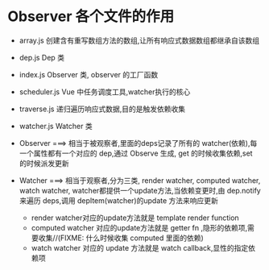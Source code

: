 # Observer 各个文件的作用

- array.js 创建含有重写数组方法的数组,让所有响应式数据数组都继承自该数组
- dep.js Dep 类
- index.js Observer 类, observer 的工厂函数
- scheduler.js Vue 中任务调度工具,watcher执行的核心
- traverse.js 递归遍历响应式数据,目的是触发依赖收集
- watcher.js Watcher 类

- Observer ===> 相当于被观察者,里面的deps记录了所有的 watcher(依赖),每一个属性都有一个对应的 dep,通过 Observe 生成, get 的时候收集依赖,set 的时候派发更新
- Watcher ===> 相当于观察者,分为三类, render watcher, computed watcher, watch watcher, watcher都提供一个update方法,当依赖变更时,由 dep.notify 来遍历 deps,调用 depItem(watcher)的update 方法来响应更新
  - render watcher对应的update方法就是 template render function
  - computed watcher 对应的update方法就是 getter fn ,隐形的依赖项,需要收集//(FIXME: 什么时候收集 computed 里面的依赖)
  - watch watcher 对应的 update 方法就是 watch callback,显性的指定依赖项